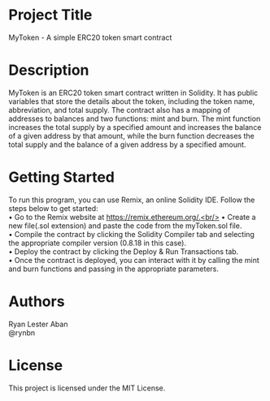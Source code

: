# Project Title
MyToken - A simple ERC20 token smart contract

# Description
MyToken is an ERC20 token smart contract written in Solidity. It has public variables that store the details about the token, including the token name, abbreviation, and total supply. The contract also has a mapping of addresses to balances and two functions: mint and burn. The mint function increases the total supply by a specified amount and increases the balance of a given address by that amount, while the burn function decreases the total supply and the balance of a given address by a specified amount.

# Getting Started
To run this program, you can use Remix, an online Solidity IDE. Follow the steps below to get started:<br/>
• Go to the Remix website at https://remix.ethereum.org/.<br/>
• Create a new file(.sol extension) and paste the code from the myToken.sol file.<br/>
• Compile the contract by clicking the Solidity Compiler tab and selecting the appropriate compiler version (0.8.18 in this case).<br/>
• Deploy the contract by clicking the Deploy & Run Transactions tab.<br/>
• Once the contract is deployed, you can interact with it by calling the mint and burn functions and passing in the appropriate parameters.

# Authors
Ryan Lester Aban<br/>
@rynbn

# License
This project is licensed under the MIT License.
